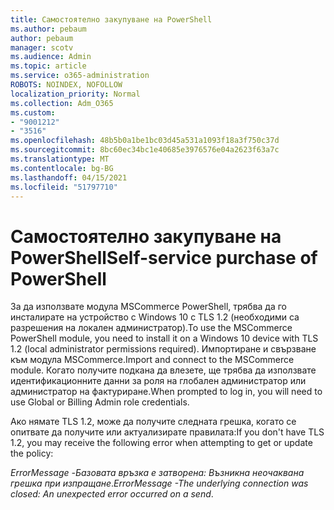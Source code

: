 ```yaml
---
title: Самостоятелно закупуване на PowerShell
ms.author: pebaum
author: pebaum
manager: scotv
ms.audience: Admin
ms.topic: article
ms.service: o365-administration
ROBOTS: NOINDEX, NOFOLLOW
localization_priority: Normal
ms.collection: Adm_O365
ms.custom:
- "9001212"
- "3516"
ms.openlocfilehash: 48b5b0a1be1bc03d45a531a1093f18a3f750c37d
ms.sourcegitcommit: 8bc60ec34bc1e40685e3976576e04a2623f63a7c
ms.translationtype: MT
ms.contentlocale: bg-BG
ms.lasthandoff: 04/15/2021
ms.locfileid: "51797710"
---
```

# <a name="self-service-purchase-of-powershell"></a><span data-ttu-id="30ec6-102">Самостоятелно закупуване на PowerShell</span><span class="sxs-lookup"><span data-stu-id="30ec6-102">Self-service purchase of PowerShell</span></span>

<span data-ttu-id="30ec6-103">За да използвате модула MSCommerce PowerShell, трябва да го инсталирате на устройство с Windows 10 с TLS 1.2 (необходими са разрешения на локален администратор).</span><span class="sxs-lookup"><span data-stu-id="30ec6-103">To use the MSCommerce PowerShell module, you need to install it on a Windows 10 device with TLS 1.2 (local administrator permissions required).</span></span>  <span data-ttu-id="30ec6-104">Импортиране и свързване към модула MSCommerce.</span><span class="sxs-lookup"><span data-stu-id="30ec6-104">Import and connect to the MSCommerce module.</span></span>  <span data-ttu-id="30ec6-105">Когато получите подкана да влезете, ще трябва да използвате идентификационните данни за роля на глобален администратор или администратор на фактуриране.</span><span class="sxs-lookup"><span data-stu-id="30ec6-105">When prompted to log in, you will need to use Global or Billing Admin role credentials.</span></span>  

<span data-ttu-id="30ec6-106">Ако нямате TLS 1.2, може да получите следната грешка, когато се опитвате да получите или актуализирате правилата:</span><span class="sxs-lookup"><span data-stu-id="30ec6-106">If you don't have TLS 1.2, you may receive the following error when attempting to get or update the policy:</span></span>

<span data-ttu-id="30ec6-107">*ErrorMessage -Базовата връзка е затворена: Възникна неочаквана грешка при изпращане*.</span><span class="sxs-lookup"><span data-stu-id="30ec6-107">*ErrorMessage -The underlying connection was closed: An unexpected error occurred on a send*.</span></span>



